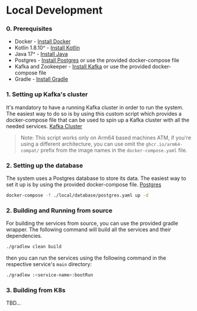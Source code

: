 # Local Development

### 0. Prerequisites
- Docker - [Install Docker](https://docs.docker.com/engine/install/)
- Kotlin 1.8.10^ - [Install Kotlin](https://kotlinlang.org/docs/command-line.html)
- Java 17^ - [Install Java](https://www.oracle.com/java/technologies/downloads/)
- Postgres - [Install Postgres](https://www.postgresql.org/download/) or use the provided docker-compose file
- Kafka and Zookeeper - [Install Kafka](https://kafka.apache.org/quickstart) or use the provided docker-compose file
- Gradle - [Install Gradle](https://gradle.org/install/)

### 1. Setting up Kafka's cluster
It's mandatory to have a running Kafka cluster in order to run the system. The easiest way to do so is by using this custom script which provides a docker-compose file that can be used to spin up a Kafka cluster with all the needed services. [Kafka Cluster](../local/kafka/README.md)

> Note: This script works only on Arm64 based machines ATM, if you're using a different architecture, you can use omit the `ghcr.io/arm64-compat/` prefix from the image names in the `docker-compose.yaml` file.


### 2. Setting up the database
The system uses a Postgres database to store its data. The easiest way to set it up is by using the provided docker-compose file. [Postgres](./local/database/postgres.yaml) 

```bash
docker-compose -f ./local/database/postgres.yaml up -d
```

### 2. Building and Running from source
For building the services from source, you can use the provided gradle wrapper. The following command will build all the services and their dependencies.

```bash
./gradlew clean build
```
then you can run the services using the following command in the respective service's `main` directory:
```bash
./gradlew :<service-name>:bootRun
```


### 3. Building from K8s

TBD...